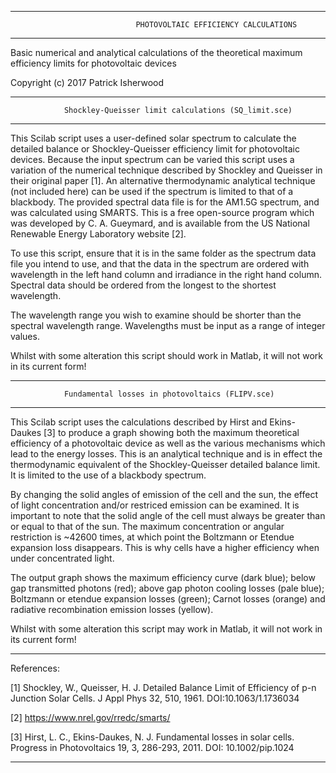 *************************************************************************************************
    	              	      	PHOTOVOLTAIC EFFICIENCY CALCULATIONS
*************************************************************************************************

Basic numerical and analytical calculations of the theoretical maximum efficiency limits for 
photovoltaic devices

Copyright (c) 2017 Patrick Isherwood

*************************************************************************************************
				Shockley-Queisser limit calculations (SQ_limit.sce)
*************************************************************************************************

This Scilab script uses a user-defined solar spectrum to calculate the detailed balance or
Shockley-Queisser efficiency limit for photovoltaic devices.  Because the input spectrum can
be varied this script uses a variation of the numerical technique described by Shockley and
Queisser in their original paper [1].  An alternative thermodynamic analytical technique (not 
included here) can be used if the spectrum is limited to that of a blackbody.  The provided 
spectral data file is for the AM1.5G spectrum, and was calculated using SMARTS.  This is a free 
open-source program which was developed by C. A. Gueymard, and is available from the US National 
Renewable Energy Laboratory website [2].

To use this script, ensure that it is in the same folder as the spectrum data file you intend 
to use, and that the data in the spectrum are ordered with wavelength in the left hand column
and irradiance in the right hand column.  Spectral data should be ordered from the longest to 
the shortest wavelength.

The wavelength range you wish to examine should be shorter than the spectral wavelength range.
Wavelengths must be input as a range of integer values.

Whilst with some alteration this script should work in Matlab, it will not work in its current
form!  

*************************************************************************************************
				Fundamental losses in photovoltaics (FLIPV.sce)
*************************************************************************************************

This Scilab script uses the calculations described by Hirst and Ekins-Daukes [3] to produce a 
graph showing both the maximum theoretical efficiency of a photovoltaic device as well as the 
various mechanisms which lead to the energy losses.  This is an analytical technique and is in 
effect the thermodynamic equivalent of the Shockley-Queisser detailed balance limit.  It is 
limited to the use of a blackbody spectrum.

By changing the solid angles of emission of the cell and the sun, the effect of light 
concentration and/or restriced emission can be examined.  It is important to note that the solid
angle of the cell must always be greater than or equal to that of the sun.  The maximum 
concentration or angular restriction is ~42600 times, at which point the Boltzmann or Etendue
expansion loss disappears.  This is why cells have a higher efficiency when under concentrated
light.  

The output graph shows the maximum efficiency curve (dark blue); below gap transmitted photons
(red); above gap photon cooling losses (pale blue); Boltzmann or etendue expansion losses 
(green); Carnot losses (orange) and radiative recombination emission losses (yellow).

Whilst with some alteration this script may work in Matlab, it will not work in its current
form!   

-------------------------------------------------------------------------------------------------

References:

[1] Shockley, W., Queisser, H. J.  Detailed Balance Limit of Efficiency of p-n Junction Solar
Cells.  J Appl Phys 32, 510, 1961.  DOI:10.1063/1.1736034

[2] https://www.nrel.gov/rredc/smarts/

[3] Hirst, L. C., Ekins-Daukes, N. J.  Fundamental losses in solar cells.  Progress in 
Photovoltaics 19, 3, 286-293, 2011.  DOI: 10.1002/pip.1024

-------------------------------------------------------------------------------------------------
